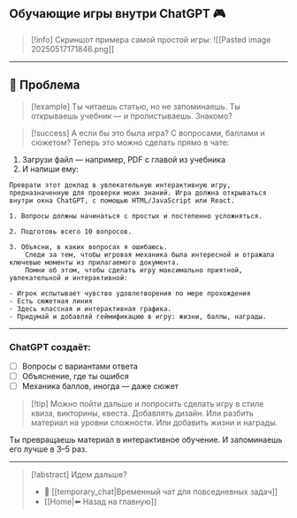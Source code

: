 ## Обучающие игры внутри ChatGPT 🎮

>[!info] Скриншот примера самой простой игры:
>![[Pasted image 20250517171846.png]]

---
## 🔴 Проблема

>[!example] Ты читаешь статью, но не запоминаешь. Ты открываешь учебник — и пролистываешь. 
>Знакомо?

>[!success] А если бы это была игра? С вопросами, баллами и сюжетом?
Теперь это можно сделать прямо в чате:

1. Загрузи файл — например, PDF с главой из учебника
2. И напиши ему:

```
Преврати этот доклад в увлекательную интерактивную игру, предназначенную для проверки моих знаний. Игра должна открываться внутри окна ChatGPT, с помощью HTML/JavaScript или React. 

1. Вопросы должны начинаться с простых и постепенно усложняться.
    
2. Подготовь всего 10 вопросов.
    
3. Объясни, в каких вопросах я ошибаюсь.  
    Следи за тем, чтобы игровая механика была интересной и отражала ключевые моменты из прилагаемого документа.  
    Помни об этом, чтобы сделать игру максимально приятной, увлекательной и интерактивной:

- Игрок испытывает чувство удовлетворения по мере прохождения
- Есть сюжетная линия
- Здесь классная и интерактивная графика.
- Придумай и добавляй геймификацию в игру: жизни, баллы, награды. 
```

---
### ChatGPT создаёт:

- [ ] Вопросы с вариантами ответа
- [ ] Объяснение, где ты ошибся
- [ ] Механика баллов, иногда — даже сюжет

>[!tip] Можно пойти дальше и попросить сделать игру в стиле квиза, викторины, квеста. Добавлять дизайн.
> Или разбить материал на уровни сложности. Или добавить жизни и награды.

Ты превращаешь материал в интерактивное обучение. И запоминаешь его лучше в 3–5 раз.

---
> [!abstract] Идем дальше?
> - 🧠 [[temporary_chat|Временный чат для повседневных задач]]
> - [[Home|⬅️ Назад на главную]]